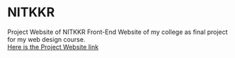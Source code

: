 # NITKKR
Project Website of NITKKR
Front-End  Website of my college as final project for my web design course.
<br>
<a href="https://mrprem27.github.io/NITKKR/">Here is the Project Website link</a>
